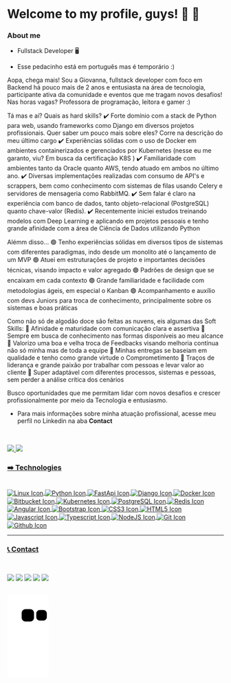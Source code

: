 # Welcome to my profile, guys! 👋 🚀 

### About me

- Fullstack Developer 🖥️
 
- Esse pedacinho está em português mas é temporário :)

Aopa, chega mais! Sou a Giovanna, fullstack developer com foco em Backend há pouco mais de 2 anos e entusiasta na área de tecnologia, participante ativa da comunidade e eventos que me tragam novos desafios! Nas horas vagas? Professora de programação, leitora e gamer :) 

Tá mas e aí? Quais as hard skills?
✔️ Forte domínio com a stack de Python para web, usando frameworks como Django em diversos projetos profissionais. Quer saber um pouco mais sobre eles? Corre na descrição do meu último cargo
✔️ Experiências sólidas com o uso de Docker em ambientes containerizados e gerenciados por Kubernetes (nesse eu me garanto, viu? Em busca da certificação K8S )
✔️ Familiaridade com ambientes tanto da Oracle quanto AWS, tendo atuado em ambos no último ano.
✔️ Diversas implementações realizadas com consumo de API's e scrappers, bem como conhecimento com sistemas de filas usando Celery e servidores de mensageria como RabbitMQ.
✔️ Sem falar é claro na experiência com banco de dados, tanto objeto-relacional (PostgreSQL) quanto chave-valor (Redis).
✔️ Recentemente iniciei estudos treinando modelos com Deep Learning e aplicando em projetos pessoais e tenho grande afinidade com a área de Ciência de Dados utilizando Python

Alémm disso...
🟢 Tenho experiências sólidas em diversos tipos de sistemas com diferentes paradigmas, indo desde um monolito até o lançamento de um MVP
🟢 Atuei em estruturações de projeto e importantes decisões técnicas, visando impacto e valor agregado
🟢 Padrões de design que se encaixam em cada contexto
🟢 Grande familiaridade e facilidade com metodologias ágeis, em especial o Kanban
🟢 Acompanhamento e auxílio com devs Juniors para troca de conhecimento, principalmente sobre os sistemas e boas práticas

Como não só de algodão doce são feitas as nuvens, eis algumas das Soft Skills:
🔵 Afinidade e maturidade com comunicação clara e assertiva 
🔵 Sempre em busca de conhecimento nas formas disponíveis ao meu alcance
🔵 Valorizo uma boa e velha troca de Feedbacks visando melhoria contínua não só minha mas de toda a equipe
🔵 Minhas entregas se baseiam em qualidade e tenho como grande virtude o Comprometimento
🔵 Traços de liderança e grande paixão por trabalhar com pessoas e levar valor ao cliente
🔵 Super adaptável com diferentes processos, sistemas e pessoas, sem perder a análise crítica dos cenários

Busco oportunidades que me permitam lidar com novos desafios e crescer profissionalmente por meio da Tecnologia e entusiasmo.

- Para mais informações sobre minha atuação profissional, acesse meu perfil no Linkedin na aba **Contact**


##
<br>
<div>
  <a href="https://github.com/gi0dogr4u">
  <img height="180" src="https://github-readme-stats.vercel.app/api?username=gi0dogr4u&count_private=true&show_icons=true&theme=radical"/>
  <img height="180" src="https://github-readme-stats.vercel.app/api/top-langs/?username=gi0dogr4u&langs_count=10&layout=compact&theme=radical"/>
</div>


<div style="display: inline_block">
  <h3> ➡️ Technologies</h3><br>
  <img align="center" alt="Linux Icon" height="30" width="40" src="https://cdn.jsdelivr.net/gh/devicons/devicon/icons/linux/linux-original.svg"/>
  <img align="center" alt="Python Icon" height="30" width="40" src="https://cdn.jsdelivr.net/gh/devicons/devicon/icons/python/python-original.svg"/>
  <img align="center" alt="FastApi Icon" height="30" width="40" src="https://cdn.jsdelivr.net/gh/devicons/devicon/icons/fastapi/fastapi-original.svg"/>
  <img align="center" alt="Django Icon" height="30" width="40" src="https://cdn.jsdelivr.net/gh/devicons/devicon/icons/django/django-plain.svg"/>
  <img align="center" alt="Docker Icon" height="30" width="40" src="https://cdn.jsdelivr.net/gh/devicons/devicon/icons/docker/docker-original.svg"/>
  <img align="center" alt="Bitbucket Icon" height="30" width="40" src="https://cdn.jsdelivr.net/gh/devicons/devicon/icons/bitbucket/bitbucket-original.svg" />
  <img align="center" alt="Kubernetes Icon" height="30" width="40" src="https://cdn.jsdelivr.net/gh/devicons/devicon/icons/kubernetes/kubernetes-plain.svg"/>
  <img align="center" alt="PostgreSQL Icon" height="30" width="40" src="https://cdn.jsdelivr.net/gh/devicons/devicon/icons/postgresql/postgresql-original.svg"/>
  <img align="center" alt="Redis Icon" height="30" width="40" src="https://cdn.jsdelivr.net/gh/devicons/devicon/icons/redis/redis-original.svg"/>
  <img align="center" alt="Angular Icon" height="30" width="40" src="https://cdn.jsdelivr.net/gh/devicons/devicon/icons/angularjs/angularjs-original.svg"/>
  <img align="center" alt="Bootstrap Icon" height="30" width="40" src="https://cdn.jsdelivr.net/gh/devicons/devicon/icons/bootstrap/bootstrap-original.svg"/>
  <img align="center" alt="CSS3 Icon" height="30" width="40" src="https://cdn.jsdelivr.net/gh/devicons/devicon/icons/css3/css3-original.svg"/>
  <img align="center" alt="HTML5 Icon" height="30" width="40" src="https://cdn.jsdelivr.net/gh/devicons/devicon/icons/html5/html5-original.svg"/>
  <img align="center" alt="Javascript Icon" height="30" width="40" src="https://cdn.jsdelivr.net/gh/devicons/devicon/icons/javascript/javascript-original.svg"/>
  <img align="center" alt="Typescript Icon" height="30" width="40" src="https://cdn.jsdelivr.net/gh/devicons/devicon/icons/typescript/typescript-original.svg"/>
  <img align="center" alt="NodeJS Icon" height="30" width="40" src="https://cdn.jsdelivr.net/gh/devicons/devicon/icons/nodejs/nodejs-original.svg"/>
  <img align="center" alt="Git Icon" height="30" width="40" src="https://cdn.jsdelivr.net/gh/devicons/devicon/icons/git/git-original.svg"/>
  <img align="center" alt="Github Icon" height="30" width="40" src="https://cdn.jsdelivr.net/gh/devicons/devicon/icons/github/github-original.svg"/>
</div>

***

<div>
  <h3>📞  Contact</h3><br>

  <a href="mailto:giovannaresende0475@gmail.com" target="_blank"><img target="_blanck" src="https://img.shields.io/badge/Gmail-D14836?style=for-the-badge&logo=gmail&logoColor=white"></a>
  <a href="https://www.linkedin.com/in/giovanna-resende-lima-b018a9201/" target="_blank"><img target="_blanck" src="https://img.shields.io/badge/LinkedIn-0077B5?style=for-the-badge&logo=linkedin&logoColor=white"></a>
  <a href="https://instagram.com/gio_lima.13" target="_blank"><img target="_blanck" src="https://img.shields.io/badge/Instagram-E4405F?style=for-the-badge&logo=instagram&logoColor=white"></a>
  <a href="https://discord.gg/zfQ88s87" target="_blank"><img target="_blanck" src="https://img.shields.io/badge/Discord-7289DA?style=for-the-badge&logo=discord&logoColor=white"></a>
  <a href="https://www.twitch.tv/gi0dogr4u" target="_blank"><img target="_blanck" src="https://img.shields.io/badge/Twitch-9146FF?style=for-the-badge&logo=twitch&logoColor=white"></a>
</div>

##

![Snake animation](https://github.com/gi0dogr4u/gi0dogr4u/blob/output/github-contribution-grid-snake.svg)
